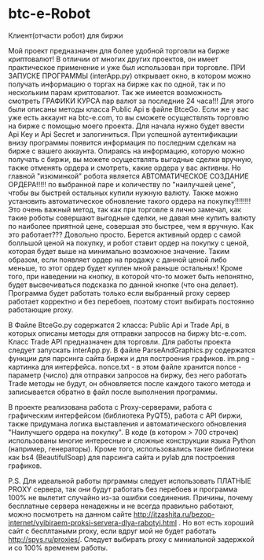 # btc-e-Robot
Клиент(отчасти робот) для биржи

Мой проект предназначен для более удобной торговли на бирже криптовалют! В отличии от многих других проектов, он имеет практическое применение и уже был использован при торговле. ПРИ ЗАПУСКЕ ПРОГРАММЫ (interApp.py) открывает окно, в котором можно получать информацию о торгах на бирже как по одной, так и по нескольким парам криптовалют. Так же имеется возможность смотреть ГРАФИКИ КУРСА пар валют за последние 24 часа!!! Для этого были описаны методы класса Public Api в файле BtceGo. Если же у вас уже есть аккаунт на btc-e.com, то вы сможете осуществлять торговлю на бирже с помощью моего проекта. Для начала нужно будет ввести Api Key и Api Secret и залогиниться. При успешной аутентификации внизу программы появится информация по последним сделкам на бирже с вашего аккаунта. Опираясь на информацию, которую можно получать с биржи, вы можете осуществлять выгодные сделки вручную, также отменять ордера и смотреть, какие ордера у вас активны. Но главной "изюминкой" робота является АВТОМАТИЧЕСКОЕ СОЗДАНИЕ ОРДЕРА!!!!! по выбранной паре и количеству по "наилучшей цене", чтобы вы быстрей остальных купили нужную валюту. Также можно установить автоматическое обновление такого ордера на покупку!!!!!!!! Это очень важный метод, так как при торговле я лично замечал, как такие роботы совершают выгодные сделки, не давая мне купить валюту по наиболее приятной цене, совершая это быстрее, чем я вручную. Как это работает??? Довольно просто. Берется активный ордер с самой болльшой ценой на покупку, и робот ставит ордер на покупку с ценой, которая будет выше на минимально возможное значение. Таким образом, если появляет ордер на продажу с данной ценой либо меньше, то этот ордер будет куплен мной раньше остальных! 
Кроме того, при наведении на кнопку, в которой что-то может быть непонятно, будет высвечиваться подсказка по данной кнопке (что она делает).
Программа будет работать только если выбранный proxy сервер работает корректно и без перебоев, поэтому стоит выбирать постоянно работающие proxy.

В Файле BtceGo.py содержатся 2 класса: Public Api и Trade Api, в которых описаны методы для отправки запросов на биржу btc-e.com.
Класс Trade API предназначен для торговли. 
Для работы проекта следует запускать interApp.py.
В файле ParseAndGraphics.py содержатся функции для парсинга сайта биржи и для построения графиков.
im.png - картинка для интерфейса.
nonce.txt - в этом файле хранится nonce - параметр (число) для отправки запросов на биржу, без него работать Trade методы не будут, он обновляется после каждого такого метода и записывается обратно в файл после выполнения программы.

В проекте реализована работа с Proxy-серверами, работа с графическим интерфейсом (библиотека PyQT5), работа с API биржи, также придумана логика выставления и автоматического обновления "Наилучшего ордера на покупку". В коде (в котором > 700 строчек) использованы многие интересные и сложные конструкции языка Python (например, генераторы). Кроме того, использовались такие библиотеки как bs4 (BeautifulSoap) для парсинга сайта и pylab для построения графиков.

P.S. Для идеальной работы прграммы следует использовать ПЛАТНЫЕ PROXY сервера, так они будут работать без перебоев и программа 100% не вылетит случайно из-за ошибки соединения. Причины, почему бесплатные сервера ненадежны и не всегда правильно работают, можно посмотреть на данном сайте http://itzashita.ru/bezop-internet/vyibiraem-proksi-servera-dlya-rabotyi.html . Но вот есть хороший сайт с бесплтаными proxy, если вдруг мой не будет работать http://spys.ru/proxies/. Следует выбирать proxy с миниальной задержкой и со 100% временем работы.
